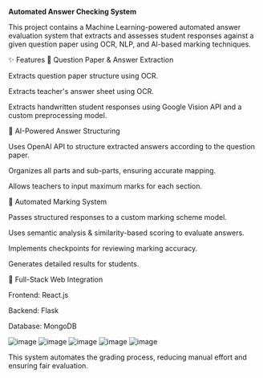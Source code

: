 **Automated Answer Checking System**

This project contains a Machine Learning-powered automated answer evaluation system that extracts and assesses student responses against a given question paper using OCR, NLP, and AI-based marking techniques.

✨ Features
🔹 Question Paper & Answer Extraction

Extracts question paper structure using OCR.

Extracts teacher's answer sheet using OCR.

Extracts handwritten student responses using Google Vision API and a custom preprocessing model.

🔹 AI-Powered Answer Structuring

Uses OpenAI API to structure extracted answers according to the question paper.

Organizes all parts and sub-parts, ensuring accurate mapping.

Allows teachers to input maximum marks for each section.

🔹 Automated Marking System

Passes structured responses to a custom marking scheme model.

Uses semantic analysis & similarity-based scoring to evaluate answers.

Implements checkpoints for reviewing marking accuracy.

Generates detailed results for students.

🔹 Full-Stack Web Integration

Frontend: React.js

Backend: Flask

Database: MongoDB


![image](https://github.com/user-attachments/assets/7f5a0daf-a2a0-474d-a802-23436559ae18)
![image](https://github.com/user-attachments/assets/fb5f0376-582a-4fb7-af37-0434ebfa5ed0)
![image](https://github.com/user-attachments/assets/1d869d20-7c80-4c9c-bd81-163b97ad31f0)
![image](https://github.com/user-attachments/assets/3c8c06f1-4740-4db2-bd6f-073a25892b86)
![image](https://github.com/user-attachments/assets/3ab24384-8d4c-4e57-abf6-116fdc80d57c)






This system automates the grading process, reducing manual effort and ensuring fair evaluation.
